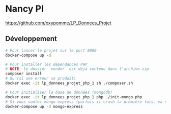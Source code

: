 # Nancy PI

<https://github.com/oxypomme/LP_Donnees_Projet>

## Développement

```sh
# Pour lancer le projet sur le port 8080
docker-compose up -d

# Pour installer les dépendances PHP
# NOTE: le dossier `vendor` est déjà contenu dans l'archive zip
composer install
# Ou (si une erreur se produit)
docker exec -it lp_donnees_projet_php_1 sh ./composer.sh

# Pour initialiser la base de données (mongodb)
docker exec -it lp_donnees_projet_php_1 php ./init-mongo.php
# Si vous voulez mongo-express (parfois il crash la première fois, va savoir pourquoi)
docker-compose up -d mongo-express
```
